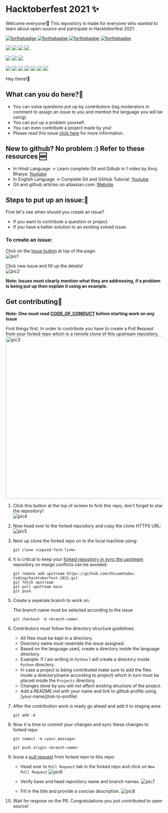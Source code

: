 # Hacktoberfest 2021 ✨
Welcome everyone!:raised_hands: This repository is made for everyone who wanted to learn about open-source and paricipate in Hacktoberfest 2021.

[![forthebadge](https://forthebadge.com/images/badges/built-by-developers.svg)](https://forthebadge.com)
[![forthebadge](https://forthebadge.com/images/badges/built-with-love.svg)](https://forthebadge.com)
[![forthebadge](https://forthebadge.com/images/badges/for-you.svg)](https://forthebadge.com)
[![forthebadge](https://forthebadge.com/images/badges/powered-by-coffee.svg)](https://forthebadge.com)

![](https://img.shields.io/maintenance/yes/2021)
![](https://img.shields.io/github/issues/ShivamYadav-Coding/hacktoberfest-2021?color=%23F74700)
![](https://img.shields.io/github/stars/ShivamYadav-Coding/hacktoberfest-2021)
![](https://img.shields.io/github/contributors/ShivamYadav-Coding/hacktoberfest-2021)

![](https://img.shields.io/github/issues-pr/ShivamYadav-Coding/hacktoberfest-2021)
![](https://img.shields.io/github/last-commit/ShivamYadav-Coding/hacktoberfest-2021)
![](https://img.shields.io/github/issues-pr/ShivamYadav-Coding/hacktoberfest-2021?color=%23e8d84a)

![](https://img.shields.io/badge/Python-green)
![](https://img.shields.io/badge/Go-cyan)
![](https://img.shields.io/badge/Java-blue)
![](https://img.shields.io/badge/C-yellowgreen)
![](https://img.shields.io/badge/C++-blueviolet)
![](https://img.shields.io/badge/Csharp-red)
![](https://img.shields.io/badge/Js-yellow)

Hey there!👋 

## What can you do here?🧐
* You can solve questions put up by contributors (tag moderators in comment to assign an issue to you and mention the language you will be using).
* You can put up a problem yourself.
* You can even contribute a project made by you!
* Please read this issue [click here](https://github.com/ShivamYadav-Coding/hacktoberfest-2021/issues/7) for more information.

## New to github? No problem :) Refer to these resources 🆕
* In Hindi Language -> Learn complete Git and Github in 1 video by Anuj Bhaiya: [Youtube](https://www.youtube.com/watch?v=uaeKhfhYE0U&ab_channel=AnujBhaiya)
* In English Language -> Complete Git and GitHub Tutorial: [Youtube](https://www.youtube.com/watch?v=apGV9Kg7ics&ab_channel=KunalKushwaha)
* Git and github articles on atlassian.com: [Website](https://www.atlassian.com/git/tutorials)

## Steps to put up an issue:📑

First let's see when should you create an issue?
* If you want to contribute a question or project.
* If you have a better solution to an existing solved issue.

### To create an issue:

Click on the [Issue button](https://github.com/ShivamYadav-Coding/hacktoberfest-2021/issues) at top of the page:<br>
![pic1](https://user-images.githubusercontent.com/69135897/135752015-4a227b0f-0681-4f8a-bde6-9d6a3c3723d5.png)

Click new issue and fill up the details!<br>
![pic2](https://user-images.githubusercontent.com/69135897/135752032-9d34c5b4-5539-4ea2-8ee0-bf0eb331831d.png)

__Note: Issues must clearly mention what they are addressing, if a problem is being put up then explain it using an example.__

## Get contributing🤩

__Note: One must read [CODE_OF_CONDUCT](https://github.com/ShivamYadav-Coding/hacktoberfest-2021/blob/main/CODE_OF_CONDUCT.md) before starting work on any issue__

First things first, In order to contribute you have to create a Pull Request from your forked repo which is a remote clone of this upstream repository.<br>
<img width="520" alt="pic3" src="https://user-images.githubusercontent.com/69135897/135800140-b70ee453-9b53-48e9-bac2-62258678cf80.png">

1. Click this button at the top of screen to fork this repo, don't forget to star the repository!:<br>
![pic4](https://user-images.githubusercontent.com/69135897/135800163-8e87a0f3-1643-4b54-aac5-2cbd81edfffa.jpg)

2. Now head over to the forked repository and copy the clone HTTPS URL:<br>
![pic5](https://user-images.githubusercontent.com/69135897/135800183-b3102af5-8ed6-4e81-8711-9fb13309e87e.png)

3. Next up clone the forked repo on to the local machine using:<br>

    ``git clone <copied-fork-link>``
    
4. It is critical to keep your [forked repository in sync the upstream](https://www.freecodecamp.org/news/how-to-sync-your-fork-with-the-original-git-repository/) repository so merge conflicts can be avoided:
    ```
    git remote add upstream https://github.com/ShivamYadav-Coding/hacktoberfest-2021.git
    git fetch upstream
    git pull upstream main
    git push
    ```
5. Create a seperate branch to work on:<br>

    The branch name must be selected according to the issue<br>

    ``git checkout -b <branch-name>``

6. Contributors must follow the directory structure guidelines:
    * All files must be kept in a directory.
    * Directory name must resemble the issue assigned.
    * Based on the language used, create a directory inside the language directory.
    * Example: If I am writing in `Python` I will create a directory inside `Python` directory.
    * In case a project is being contributed make sure to add the files inside a directory(name according to project) which in turn must be placed inside the `Projects` directory.
    * Changes done by you will not affect existing structure of the project.
    * Add a README.md with your name and link to github profile using \[your-name](link-to-profile)

7. After the contribution work is ready go ahead and add it to staging area:<br>

    ``git add -A``

8. Now it is time to commit your changes and sync these changes to forked repo:<br>

    ``git commit -m <your_message>``

    ``git push origin <branch-name>`` 


9. Issue a [pull request](https://www.atlassian.com/git/tutorials/making-a-pull-request) from forked repo to this repo:<br>
    * Head over to `Pull Request` tab in the forked repo and click on `New Pull Request`
       ![pic6](https://user-images.githubusercontent.com/69135897/135800300-c2a07e53-3679-467a-a260-9237befc4ef7.png)

    * Verify base and head repository name and branch names.
        ![pic7](https://user-images.githubusercontent.com/69135897/135800315-513bd4ec-da4c-4fab-aa8a-721861d9cff0.png)

    * Fill in the title and provide a concise description.
        ![pic8](https://user-images.githubusercontent.com/69135897/135800336-3a00ca91-d219-4959-8a50-266930e44fa8.png)
    
10. Wait for respose on the PR. Congratulations you just contributed to open source!
